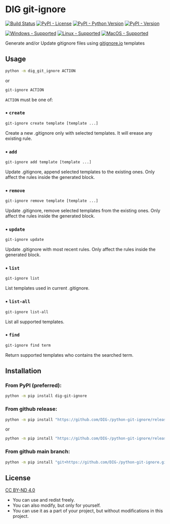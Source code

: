 # DIG git-ignore
[![Build Status](https://img.shields.io/appveyor/build/DIG-/python-git-ignore/master?logo=appveyor&logoColor=dddddd)](https://ci.appveyor.com/project/DIG-/python-git-ignore/branch/master)
[![PyPI - License](https://img.shields.io/pypi/l/dig-git-ignore?color=blue)](https://creativecommons.org/licenses/by-nd/4.0/)
[![PyPI - Python Version](https://img.shields.io/pypi/pyversions/dig-git-ignore)](https://pypi.org/project/dig-git-ignore/)
[![PyPI - Version](https://img.shields.io/pypi/v/dig-git-ignore)](https://pypi.org/project/dig-git-ignore/)

[![Windows - Supported](https://img.shields.io/badge/windows-supported-success?logo=windows&logoColor=dddddd)](#)
[![Linux - Supported](https://img.shields.io/badge/linux-supported-success?logo=linux&logoColor=dddddd)](#)
[![MacOS - Supported](https://img.shields.io/badge/macos-supported-success?logo=apple&logoColor=dddddd)](#)

Generate and/or Update gitignore files using [gitignore.io](https://gitignore.io/) templates

## Usage
```sh
python -m dig_git_ignore ACTION
```
or
```sh
git-ignore ACTION
```

`ACTION` must be one of:

### • `create`
```sh
git-ignore create template [template ...]
```
Create a new .gitignore only with selected templates. It will erease any existing rule.

### • `add`
```sh
git-ignore add template [template ...]
```
Update .gitignore, append selected templates to the existing ones. Only affect the rules inside the generated block.

### • `remove`
```sh
git-ignore remove template [template ...]
```
Update .gitignore, remove selected templates from the existing ones. Only affect the rules inside the generated block.

### • `update`
```sh
git-ignore update
```
Update .gitignore with most recent rules. Only affect the rules inside the generated block.

### • `list`
```sh
git-ignore list
```
List templates used in current .gitignore.

### • `list-all`
```sh
git-ignore list-all
```
List all supported templates.

### • `find`
```sh
git-ignore find term
```
Return supported templates who contains the searched term.

## Installation
### From PyPI (preferred):
``` sh
python -m pip install dig-git-ignore
```
### From github release:
``` sh
python -m pip install "https://github.com/DIG-/python-git-ignore/releases/download/1.0.1/dig_git_ignore-1.0.1-py3-none-any.whl"
```
or
``` sh
python -m pip install "https://github.com/DIG-/python-git-ignore/releases/download/1.0.1/dig_git_ignore.tar.gz"
```

### From github main branch:
``` sh
python -m pip install "git+https://github.com/DIG-/python-git-ignore.git@master#egg=dig_git_ignore"
```

## License
[CC BY-ND 4.0](https://creativecommons.org/licenses/by-nd/4.0/)

- You can use and redist freely.
- You can also modify, but only for yourself.
- You can use it as a part of your project, but without modifications in this project.